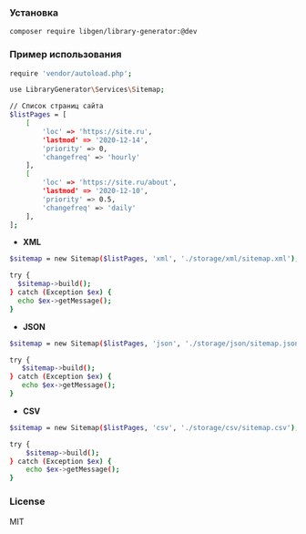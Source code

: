 ### Установка
`composer require libgen/library-generator:@dev`


### Пример использования
```sh
require 'vendor/autoload.php';

use LibraryGenerator\Services\Sitemap;

// Список страниц сайта
$listPages = [
    [
        'loc' => 'https://site.ru',
        'lastmod' => '2020-12-14',
        'priority' => 0,
        'changefreq' => 'hourly'
    ],
    [
        'loc' => 'https://site.ru/about',
        'lastmod' => '2020-12-10',
        'priority' => 0.5,
        'changefreq' => 'daily'
    ],
];
```

- **XML**
```sh
$sitemap = new Sitemap($listPages, 'xml', './storage/xml/sitemap.xml');

try {
  $sitemap->build();
} catch (Exception $ex) {
  echo $ex->getMessage();
}
```

- **JSON**
```sh
$sitemap = new Sitemap($listPages, 'json', './storage/json/sitemap.json');

try {
   $sitemap->build();
} catch (Exception $ex) {
   echo $ex->getMessage();
}
```

- **CSV**
```sh
$sitemap = new Sitemap($listPages, 'csv', './storage/csv/sitemap.csv');

try {
    $sitemap->build();
} catch (Exception $ex) {
    echo $ex->getMessage();
}
```

### License

MIT
